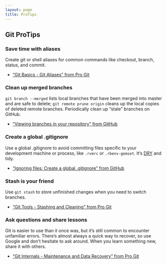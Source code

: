 ```yaml
---
layout: page
title: ProTips
---
```


## Git ProTips

### Save time with aliases

Create git or shell aliases for common commands like checkout, branch, status, and commit.

* [“Git Basics - Git Aliases” from Pro Git](https://git-scm.com/book/en/v2/Git-Basics-Git-Aliases)

### Clean up merged branches

`git branch --merged` lists local branches that have been merged into master and are safe to delete; `git remote prune origin` cleans up the local copies of deleted remote branches. Periodically clean up “stale” branches on GitHub.

* [“Viewing branches in your repository” from GitHub](https://help.github.com/articles/viewing-branches-in-your-repository/)

### Create a global .gitignore

Use a global .gitignore to avoid committing files specific to your development machine or process, like `.rvmrc` or `.rbenv-gemset`. It’s [DRY](https://en.wikipedia.org/wiki/Don%27t_repeat_yourself) and tidy.

* [“Ignoring files: Create a global .gitignore” from GitHub](https://help.github.com/articles/ignoring-files/#create-a-global-gitignore)

### Stash is your friend

Use `git stash` to store unfinished changes when you need to switch branches.

* [“Git Tools - Stashing and Cleaning” from Pro Git](https://git-scm.com/book/en/v2/Git-Tools-Stashing-and-Cleaning)

### Ask questions and share lessons

Git is easier to use than it once was, but it’s still common to encounter unfamiliar errors. There’s almost always a quick way to recover, so use Google and don’t hesitate to ask around. When you learn something new, share it with others.

* [“Git Internals - Maintenance and Data Recovery” from Pro Git](https://git-scm.com/book/en/v2/Git-Internals-Maintenance-and-Data-Recovery)
